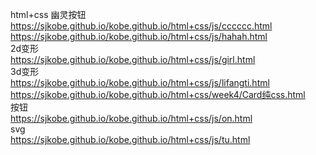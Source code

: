 html+css
幽灵按钮 </br>
https://sjkobe.github.io/kobe.github.io/html+css/js/cccccc.html</br>
https://sjkobe.github.io/kobe.github.io/html+css/js/hahah.html</br>
2d变形</br>
https://sjkobe.github.io/kobe.github.io/html+css/js/girl.html</br>
3d变形</br>
https://sjkobe.github.io/kobe.github.io/html+css/js/lifangti.html</br>
https://sjkobe.github.io/kobe.github.io/html+css/week4/Card纯css.html</br>
按钮</br>
https://sjkobe.github.io/kobe.github.io/html+css/js/on.html</br>
svg</br>
https://sjkobe.github.io/kobe.github.io/html+css/js/tu.html
